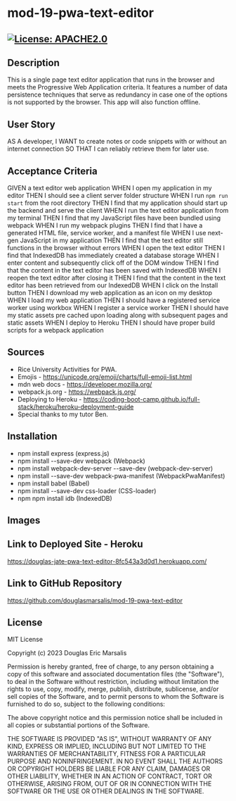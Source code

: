 # mod-19-pwa-text-editor

## [![License: APACHE2.0](https://img.shields.io/badge/License:_MIT-orange)](https://opensource.org/license/mit/)

## Description
This is a single page text editor application that runs in the browser and meets the Progressive Web Application criteria.  It features a number of data persistence techniques that serve as redundancy in case one of the options is not supported by the browser.  This app will also function offline.

## User Story
AS A developer,
I WANT to create notes or code snippets with or without an internet connection
SO THAT I can reliably retrieve them for later use.

## Acceptance Criteria
GIVEN a text editor web application
WHEN I open my application in my editor
THEN I should see a client server folder structure
WHEN I run `npm run start` from the root directory
THEN I find that my application should start up the backend and serve the client
WHEN I run the text editor application from my terminal
THEN I find that my JavaScript files have been bundled using webpack
WHEN I run my webpack plugins
THEN I find that I have a generated HTML file, service worker, and a manifest file
WHEN I use next-gen JavaScript in my application
THEN I find that the text editor still functions in the browser without errors
WHEN I open the text editor
THEN I find that IndexedDB has immediately created a database storage
WHEN I enter content and subsequently click off of the DOM window
THEN I find that the content in the text editor has been saved with IndexedDB
WHEN I reopen the text editor after closing it
THEN I find that the content in the text editor has been retrieved from our IndexedDB
WHEN I click on the Install button
THEN I download my web application as an icon on my desktop
WHEN I load my web application
THEN I should have a registered service worker using workbox
WHEN I register a service worker
THEN I should have my static assets pre cached upon loading along with subsequent pages and static assets
WHEN I deploy to Heroku
THEN I should have proper build scripts for a webpack application

## Sources
* Rice University Activities for PWA.
* Emojis - https://unicode.org/emoji/charts/full-emoji-list.html
* mdn web docs - https://developer.mozilla.org/
* webpack.js.org - https://webpack.js.org/
* Deploying to Heroku - https://coding-boot-camp.github.io/full-stack/heroku/heroku-deployment-guide
* Special thanks to my tutor Ben.

## Installation
  * npm install express (express.js)
  * npm install --save-dev webpack (Webpack)
  * npm install webpack-dev-server --save-dev (webpack-dev-server)
  * npm install --save-dev webpack-pwa-manifest (WebpackPwaManifest)
  * npm install babel (Babel)
  * npm install --save-dev css-loader (CSS-loader)
  * npm npm install idb (IndexedDB)

## Images


## Link to Deployed Site - Heroku
https://douglas-jate-pwa-text-editor-8fc543a3d0d1.herokuapp.com/

## Link to GitHub Repository
https://github.com/douglasmarsalis/mod-19-pwa-text-editor

## License
MIT License

Copyright (c) 2023 Douglas Eric Marsalis

Permission is hereby granted, free of charge, to any person obtaining a copy
of this software and associated documentation files (the "Software"), to deal
in the Software without restriction, including without limitation the rights
to use, copy, modify, merge, publish, distribute, sublicense, and/or sell
copies of the Software, and to permit persons to whom the Software is
furnished to do so, subject to the following conditions:

The above copyright notice and this permission notice shall be included in all
copies or substantial portions of the Software.

THE SOFTWARE IS PROVIDED "AS IS", WITHOUT WARRANTY OF ANY KIND, EXPRESS OR
IMPLIED, INCLUDING BUT NOT LIMITED TO THE WARRANTIES OF MERCHANTABILITY,
FITNESS FOR A PARTICULAR PURPOSE AND NONINFRINGEMENT. IN NO EVENT SHALL THE
AUTHORS OR COPYRIGHT HOLDERS BE LIABLE FOR ANY CLAIM, DAMAGES OR OTHER
LIABILITY, WHETHER IN AN ACTION OF CONTRACT, TORT OR OTHERWISE, ARISING FROM,
OUT OF OR IN CONNECTION WITH THE SOFTWARE OR THE USE OR OTHER DEALINGS IN THE
SOFTWARE.
